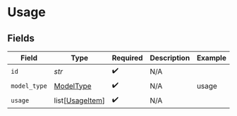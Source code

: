 # Usage


## Fields

| Field                                               | Type                                                | Required                                            | Description                                         | Example                                             |
| --------------------------------------------------- | --------------------------------------------------- | --------------------------------------------------- | --------------------------------------------------- | --------------------------------------------------- |
| `id`                                                | *str*                                               | :heavy_check_mark:                                  | N/A                                                 |                                                     |
| `model_type`                                        | [ModelType](../../models/shared/modeltype.md)       | :heavy_check_mark:                                  | N/A                                                 | usage                                               |
| `usage`                                             | list[[UsageItem](../../models/shared/usageitem.md)] | :heavy_check_mark:                                  | N/A                                                 |                                                     |